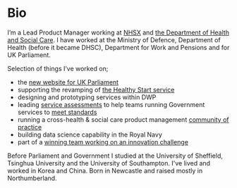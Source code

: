 # Bio
I’m a Lead Product Manager working at [NHSX](https://www.nhsx.nhs.uk/) and [the Department of Health and Social Care](https://www.gov.uk/government/organisations/department-of-health-and-social-care). I have worked at the Ministry of Defence, Department of Health (before it became DHSC), Department for Work and Pensions and for UK Parliament.

Selection of things I’ve worked on;
- the [new website for UK Parliament](https://beta.parliament.uk/)
- supporting the revamping of [the Healthy Start service](https://digitalhealth.blog.gov.uk/2018/11/08/the-most-valuable-healthy-start-resources/)
- designing and prototyping services within DWP
- leading [service assessments](https://www.gov.uk/service-manual/service-assessments/how-service-assessments-work) to help teams running Government services to [meet standards](https://www.gov.uk/service-manual/service-standard) 
- running a cross-health & social care product management [community of practice](https://digitalhealth.blog.gov.uk/2018/07/06/health-product-people-how-to-run-a-successful-alpha/)
- building data science capability in the Royal Navy
- part of a [winning team working on an innovation challenge](https://digitalhealth.blog.gov.uk/2016/12/20/ibm-challenge/)

Before Parliament and Government I studied at the University of Sheffield, Tsinghua University and the University of Southampton. I've lived and worked in Korea and China. Born in Newcastle and raised mostly in Northumberland.
